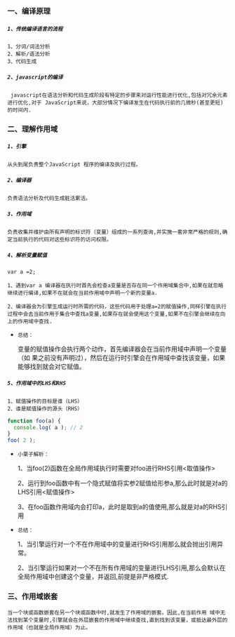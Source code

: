 ### 一、编译原理

##### `1、传统编译语言的流程`
    1、分词/词法分析
    2、解析/语法分析
    3、代码生成

##### `2、javascript的编译`
     javascript在语法分析和代码生成阶段有特定的步骤来对运行性能进行优化,包括对冗余元素进行优化,对于 JavaScript来说，大部分情况下编译发生在代码执行前的几微秒(甚至更短)的时间内.

### 二、理解作用域

##### `1、引擎` 
    从头到尾负责整个JavaScript 程序的编译及执行过程。

##### `2、编译器` 
    负责语法分析及代码生成脏活累活。

##### `3、作用域` 
    负责收集并维护由所有声明的标识符（变量）组成的一系列查询,并实施一套非常严格的规则,确定当前执行的代码对这些标识符的访问权限。

##### `4、解析变量赋值`
    var a =2;

    1、遇到var a 编译器在执行时首先会检查a变量是否存在同一个作用域集合中,如果在就忽略继续进行编译,如果不在就会在当前作用域中声明一个新的变量a.

    2、编译器会为引擎生成运行时所需的代码，这些代码用于处理a=2的赋值操作,同样引擎在执行过程中会去当前作用于集合中查找a变量,如果存在就会使用这个变量,如果不在引擎会继续在向上的作用域中查找.

* `总结：`

    变量的赋值操作会执行两个动作，首先编译器会在当前作用域中声明一个变量（如 果之前没有声明过），然后在运行时引擎会在作用域中查找该变量，如果能够找到就会对它赋值。

##### `5、作用域中的LHS和RHS`
    1、赋值操作的目标是谁（LHS）
    2、谁是赋值操作的源头（RHS）

``` .js
function foo(a) { 
  console.log( a ); // 2
} 
foo( 2 );
```
 * `小栗子解析：`

    1、当foo(2)函数在全局作用域执行时需要对foo进行RHS引用<取值操作>

    2、运行到foo函数中有一个隐式赋值将实参2赋值给形参a,那么此时就是对a的LHS引用<赋值操作>

    3、在foo函数作用域内会打印a，此时是取到a的值使用,那么就是对a的RHS引用

* `总结：`
    
    1、当引擎运行对一个不在作用域中的变量进行RHS引用那么就会抛出引用异常。

    2、当引擎运行如果对一个不在所有作用域的变量进行LHS引用,那么会默认在全局作用域中创建这个变量，并返回,前提是非严格模式.


### 三、作用域嵌套

    当一个块或函数嵌套在另一个块或函数中时,就发生了作用域的嵌套。因此,在当前作用 域中无法找到某个变量时,引擎就会在外层嵌套的作用域中继续查找,直到找到该变量，或抵达最外层的作用域（也就是全局作用域）为止。

